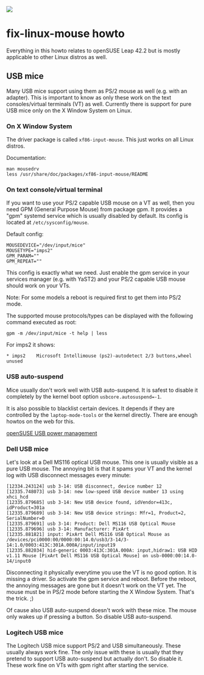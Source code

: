 ![](https://raw.githubusercontent.com/sriemer/fix-linux-mouse/master/mouse-hammer.jpg)

# fix-linux-mouse howto

Everything in this howto relates to openSUSE Leap 42.2 but is mostly applicable
to other Linux distros as well.

## USB mice

Many USB mice support using them as PS/2 mouse as well (e.g. with an adapter).
This is important to know as only these work on the text consoles/virtual
terminals (VT) as well. Currently there is support for pure USB mice only on
the X Window System on Linux.

### On X Window System

The driver package is called `xf86-input-mouse`. This just works on all Linux
distros.

Documentation:

```
man mousedrv
less /usr/share/doc/packages/xf86-input-mouse/README
```

### On text console/virtual terminal

If you want to use your PS/2 capable USB mouse on a VT as well, then you need
GPM (General Purpose Mouse) from package gpm. It provides a "gpm" systemd
service which is usually disabled by default. Its config is located at
`/etc/sysconfig/mouse`.

Default config:
```
MOUSEDEVICE="/dev/input/mice"
MOUSETYPE="imps2"
GPM_PARAM=""
GPM_REPEAT=""
```

This config is exactly what we need. Just enable the gpm service in your
services manager (e.g. with YaST2) and your PS/2 capable USB mouse should
work on your VTs.

Note: For some models a reboot is required first to get them into PS/2 mode.

The supported mouse protocols/types can be displayed with the following command
executed as root:
```
gpm -m /dev/input/mice -t help | less
```

For imps2 it shows:
```
* imps2    Microsoft Intellimouse (ps2)-autodetect 2/3 buttons,wheel unused
```

### USB auto-suspend

Mice usually don't work well with USB auto-suspend. It is safest to disable it
completely by the kernel boot option `usbcore.autosuspend=-1`.

It is also possible to blacklist certain devices. It depends if they are
controlled by the `laptop-mode-tools` or the kernel directly. There are enough
howtos on the web for this.

[openSUSE USB power management](https://en.opensuse.org/Powersaving#USB_power_management)

### Dell USB mice

Let's look at a Dell MS116 optical USB mouse. This one is usually visible as a
pure USB mouse. The annoying bit is that it spams your VT and the kernel log
with USB disconnect messages every minute:
```
[12334.243124] usb 3-14: USB disconnect, device number 12
[12335.748073] usb 3-14: new low-speed USB device number 13 using xhci_hcd
[12335.879685] usb 3-14: New USB device found, idVendor=413c, idProduct=301a
[12335.879689] usb 3-14: New USB device strings: Mfr=1, Product=2, SerialNumber=0
[12335.879691] usb 3-14: Product: Dell MS116 USB Optical Mouse
[12335.879696] usb 3-14: Manufacturer: PixArt
[12335.881821] input: PixArt Dell MS116 USB Optical Mouse as /devices/pci0000:00/0000:00:14.0/usb3/3-14/3-14:1.0/0003:413C:301A.000A/input/input19
[12335.882034] hid-generic 0003:413C:301A.000A: input,hidraw1: USB HID v1.11 Mouse [PixArt Dell MS116 USB Optical Mouse] on usb-0000:00:14.0-14/input0
```
Disconnecting it physically everytime you use the VT is no good option. It is
missing a driver. So activate the gpm service and reboot. Before the reboot, the
annoying messages are gone but it doesn't work on the VT yet. The mouse must be
in PS/2 mode before starting the X Window System. That's the trick. ;)

Of cause also USB auto-suspend doesn't work with these mice. The mouse only
wakes up if pressing a button. So disable USB auto-suspend.

### Logitech USB mice

The Logitech USB mice support PS/2 and USB simultaneously. These usually always
work fine. The only issue with these is usually that they pretend to support USB
auto-suspend but actually don't. So disable it. These work fine on VTs with gpm
right after starting the service.
